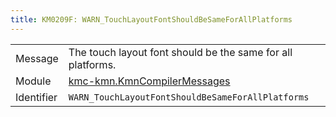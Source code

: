 ```yaml
---
title: KM0209F: WARN_TouchLayoutFontShouldBeSameForAllPlatforms
---
```


|            |           |
|------------|---------- |
| Message    | The touch layout font should be the same for all platforms\. |
| Module     | [kmc-kmn.KmnCompilerMessages](kmc-kmn.kmncompilermessages) |
| Identifier | `WARN_TouchLayoutFontShouldBeSameForAllPlatforms` |



